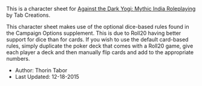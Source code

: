 This is a character sheet for [Against the Dark Yogi: Mythic India Roleplaying](http://www.tabcreations.com/site/Against_the_Dark_Yogi)
by Tab Creations.

This character sheet makes use of the optional dice-based rules found in the Campaign Options supplement. This is due to 
Roll20 having better support for dice than for cards. If you wish to use the default card-based rules, simply duplicate 
the poker deck that comes with a Roll20 game, give each player a deck and then manually flip cards and add to the 
appropriate numbers.

* Author: Thorin Tabor
* Last Updated: 12-18-2015